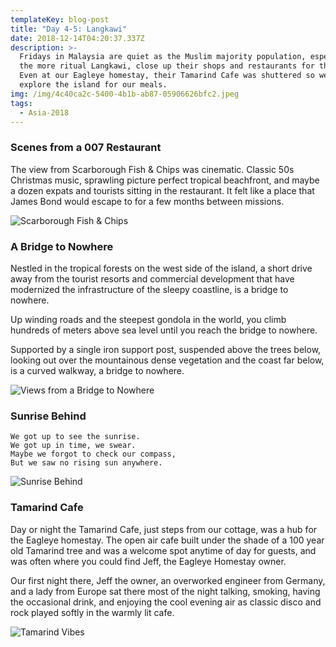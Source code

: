 ```yaml
---
templateKey: blog-post
title: "Day 4-5: Langkawi"
date: 2018-12-14T04:20:37.337Z
description: >-
  Fridays in Malaysia are quiet as the Muslim majority population, especially in
  the more ritual Langkawi, close up their shops and restaurants for the day.
  Even at our Eagleye homestay, their Tamarind Cafe was shuttered so we had to
  explore the island for our meals.
img: /img/4c40ca2c-5400-4b1b-ab87-05906626bfc2.jpeg
tags:
  - Asia-2018
---
```


### Scenes from a 007 Restaurant

The view from Scarborough Fish & Chips was cinematic. Classic 50s Christmas music, sprawling picture perfect tropical beachfront, and maybe a dozen expats and tourists sitting in the restaurant. It felt like a place that James Bond would escape to for a few months between missions.

![Scarborough Fish & Chips](/img/5935af23-011b-4fbc-a257-f888940a6e49.jpeg)

### A Bridge to Nowhere

Nestled in the tropical forests on the west side of the island, a short drive away from the tourist resorts and commercial development that have modernized the infrastructure of the sleepy coastline, is a bridge to nowhere.

Up winding roads and the steepest gondola in the world, you climb hundreds of meters above sea level until you reach the bridge to nowhere.

Supported by a single iron support post, suspended above the trees below, looking out over the mountainous dense vegetation and the coast far below, is a curved walkway, a bridge to nowhere.

![Views from a Bridge to Nowhere](/img/4c40ca2c-5400-4b1b-ab87-05906626bfc2.jpeg)

### Sunrise Behind

```
We got up to see the sunrise.
We got up in time, we swear.
Maybe we forgot to check our compass,
But we saw no rising sun anywhere.
```

![Sunrise Behind](/img/1cefb864-17f4-44c3-bf5e-7ba8d8bba3af.jpeg)

### Tamarind Cafe

Day or night the Tamarind Cafe, just steps from our cottage, was a hub for the Eagleye homestay. The open air cafe built under the shade of a 100 year old Tamarind tree and was a welcome spot anytime of day for guests, and was often where you could find Jeff, the Eagleye Homestay owner.

Our first night there, Jeff the owner, an overworked engineer from Germany, and a lady from Europe sat there most of the night talking, smoking, having the occasional drink, and enjoying the cool evening air as classic disco and rock played softly in the warmly lit cafe.

![Tamarind Vibes](/img/74fc905a-8aec-49c3-a344-03db79abd0ef.jpeg)
